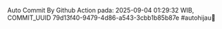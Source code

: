 Auto Commit By Github Action pada: 2025-09-04 01:29:32 WIB, COMMIT_UUID 79d13f40-9479-4d86-a543-3cbb1b85b87e #autohijau🗿
